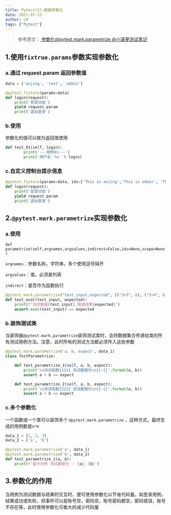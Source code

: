 ```yaml
---
title: Pytest(5)—数据参数化
date: 2021-07-23
author: LM
tags: ["Pytest"]
---
```


> 参考原文：[ 参数化@pytest.mark.parametrize @小菠萝测试笔记  ](https://www.cnblogs.com/poloyy/p/12675457.html)

## 1.使用`fixtrue.params`参数实现参数化

### a.通过 request.param 返回参数值

```python
data = ['anjing', 'test', 'admin']

@pytest.fixture(params=data)
def login(request):
    print('登录功能')
    yield request.param
    print('退出登录')
```

### b.使用

参数化的值可以做为返回值使用

```python
def test_01(self, login):
        print('---用例01---')
        print('用户名：%s' % login)
```

### c.自定义控制台提示信息

```python
@pytest.fixture(params=data, ids=['This is anjing','This is admin', 'This is test'])
def login(request):
    print('登录功能')
    yield request.param
    print('退出登录')
```

## 2.`@pytest.mark.parametrize`实现参数化

### a.使用

`def parametrize(self,argnames,argvalues,indirect=False,ids=None,scope=None)`

`argnames`：参数名称，字符串，多个使用逗号隔开

`argvalues`：值，必须是列表

`indirect`：是否作为函数执行

```python
@pytest.mark.parametrize("test_input,expected", [("3+5", 8), ("2+4", 6), ("6*9", 42)])
def test_eval(test_input, expected):
    print(f"测试数据{test_input},期望结果{expected}")
    assert eval(test_input) == expected
```

### b.装饰测试类

当装饰器`@pytest.mark.parametrize`装饰测试类时，会将数据集合传递给类的所有测试用例方法。注意，此时所有的测试方法都必须传入这些参数

```python
@pytest.mark.parametrize('a, b, expect', data_1)
class TestParametrize:

    def test_parametrize_1(self, a, b, expect):
        print('\n测试函数11111 测试数据为\n{}-{}'.format(a, b))
        assert a + b == expect

    def test_parametrize_2(self, a, b, expect):
        print('\n测试函数22222 测试数据为\n{}-{}'.format(a, b))
        assert a + b == expect
```

### c.多个参数化

一个函数或一个类可以装饰多个 `@pytest.mark.parametrize` ，这种方式，最终生成的用例数是`n*m`

```python
data_1 = [1, 2, 3]
data_2 = ['a', 'b']

@pytest.mark.parametrize('a', data_1)
@pytest.mark.parametrize('b', data_2)
def test_parametrize_1(a, b):
    print(f'笛卡尔积 测试数据为 ： {a}，{b}')
```

## 3.参数化的作用

当用例为测试数据与结果的交互时，便可使用参数化以节省代码量。如登录用例，结果成功或失败，但事件可以是账号空，密码空，账号密码都空，密码错误，账号不存在等，此时使用参数化可极大的减少代码量

